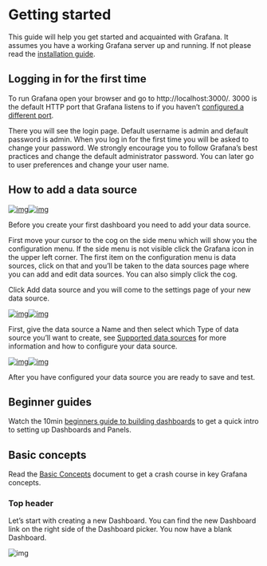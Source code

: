 # Getting started

This guide will help you get started and acquainted with Grafana. It assumes you have a working Grafana server up and running. If not please read the [installation guide](https://grafana.com/docs/installation/).

## Logging in for the first time

To run Grafana open your browser and go to http://localhost:3000/. 3000 is the default HTTP port that Grafana listens to if you haven’t [configured a different port](https://grafana.com/docs/installation/configuration/#http-port).

There you will see the login page. Default username is admin and default password is admin. When you log in for the first time you will be asked to change your password. We strongly encourage you to follow Grafana’s best practices and change the default administrator password. You can later go to user preferences and change your user name.

## How to add a data source

[![img](https://grafana.com/docs/img/docs/v52/sidemenu-datasource.png)![img](https://grafana.com/docs/assets/img/zoom.png)](https://grafana.com/docs/img/docs/v52/sidemenu-datasource.png)

Before you create your first dashboard you need to add your data source.

First move your cursor to the cog on the side menu which will show you the configuration menu. If the side menu is not visible click the Grafana icon in the upper left corner. The first item on the configuration menu is data sources, click on that and you’ll be taken to the data sources page where you can add and edit data sources. You can also simply click the cog.

Click Add data source and you will come to the settings page of your new data source.

[![img](https://grafana.com/docs/img/docs/v52/add-datasource.png)![img](https://grafana.com/docs/assets/img/zoom.png)](https://grafana.com/docs/img/docs/v52/add-datasource.png)

First, give the data source a Name and then select which Type of data source you’ll want to create, see [Supported data sources](https://grafana.com/docs/features/datasources/#supported-data-sources/) for more information and how to configure your data source.

[![img](https://grafana.com/docs/img/docs/v52/datasource-settings.png)![img](https://grafana.com/docs/assets/img/zoom.png)](https://grafana.com/docs/img/docs/v52/datasource-settings.png)

After you have configured your data source you are ready to save and test.

## Beginner guides

Watch the 10min [beginners guide to building dashboards](https://www.youtube.com/watch?v=sKNZMtoSHN4&index=7&list=PLDGkOdUX1Ujo3wHw9-z5Vo12YLqXRjzg2) to get a quick intro to setting up Dashboards and Panels.

## Basic concepts

Read the [Basic Concepts](https://grafana.com/docs/guides/basic_concepts) document to get a crash course in key Grafana concepts.

### Top header

Let’s start with creating a new Dashboard. You can find the new Dashboard link on the right side of the Dashboard picker. You now have a blank Dashboard.

![img](https://grafana.com/docs/img/docs/v50/top_nav_annotated.png)